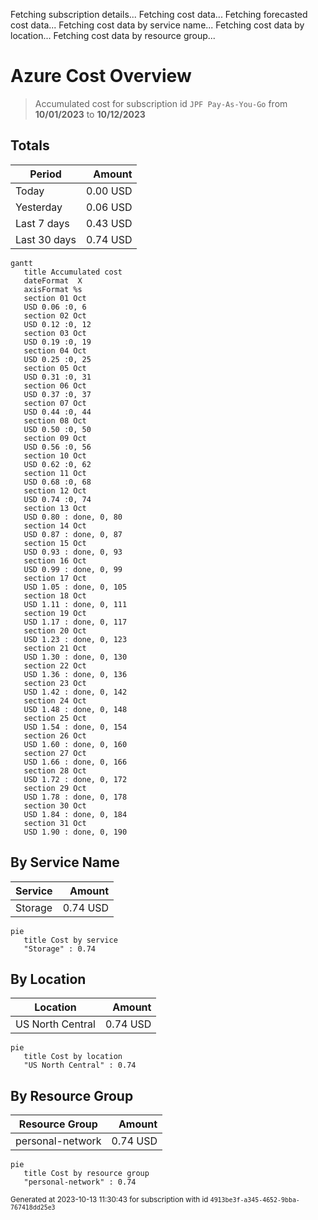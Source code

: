 Fetching subscription details...
Fetching cost data...
Fetching forecasted cost data...
Fetching cost data by service name...
Fetching cost data by location...
Fetching cost data by resource group...
# Azure Cost Overview

> Accumulated cost for subscription id `JPF Pay-As-You-Go` from **10/01/2023** to **10/12/2023**

## Totals

|Period|Amount|
|---|---:|
|Today|0.00 USD|
|Yesterday|0.06 USD|
|Last 7 days|0.43 USD|
|Last 30 days|0.74 USD|

```mermaid
gantt
   title Accumulated cost
   dateFormat  X
   axisFormat %s
   section 01 Oct
   USD 0.06 :0, 6
   section 02 Oct
   USD 0.12 :0, 12
   section 03 Oct
   USD 0.19 :0, 19
   section 04 Oct
   USD 0.25 :0, 25
   section 05 Oct
   USD 0.31 :0, 31
   section 06 Oct
   USD 0.37 :0, 37
   section 07 Oct
   USD 0.44 :0, 44
   section 08 Oct
   USD 0.50 :0, 50
   section 09 Oct
   USD 0.56 :0, 56
   section 10 Oct
   USD 0.62 :0, 62
   section 11 Oct
   USD 0.68 :0, 68
   section 12 Oct
   USD 0.74 :0, 74
   section 13 Oct
   USD 0.80 : done, 0, 80
   section 14 Oct
   USD 0.87 : done, 0, 87
   section 15 Oct
   USD 0.93 : done, 0, 93
   section 16 Oct
   USD 0.99 : done, 0, 99
   section 17 Oct
   USD 1.05 : done, 0, 105
   section 18 Oct
   USD 1.11 : done, 0, 111
   section 19 Oct
   USD 1.17 : done, 0, 117
   section 20 Oct
   USD 1.23 : done, 0, 123
   section 21 Oct
   USD 1.30 : done, 0, 130
   section 22 Oct
   USD 1.36 : done, 0, 136
   section 23 Oct
   USD 1.42 : done, 0, 142
   section 24 Oct
   USD 1.48 : done, 0, 148
   section 25 Oct
   USD 1.54 : done, 0, 154
   section 26 Oct
   USD 1.60 : done, 0, 160
   section 27 Oct
   USD 1.66 : done, 0, 166
   section 28 Oct
   USD 1.72 : done, 0, 172
   section 29 Oct
   USD 1.78 : done, 0, 178
   section 30 Oct
   USD 1.84 : done, 0, 184
   section 31 Oct
   USD 1.90 : done, 0, 190
```

## By Service Name

|Service|Amount|
|---|---:|
|Storage|0.74 USD|

```mermaid
pie
   title Cost by service
   "Storage" : 0.74
```

## By Location

|Location|Amount|
|---|---:|
|US North Central|0.74 USD|

```mermaid
pie
   title Cost by location
   "US North Central" : 0.74
```

## By Resource Group

|Resource Group|Amount|
|---|---:|
|personal-network|0.74 USD|

```mermaid
pie
   title Cost by resource group
   "personal-network" : 0.74
```

<sup>Generated at 2023-10-13 11:30:43 for subscription with id `4913be3f-a345-4652-9bba-767418dd25e3`</sup>
